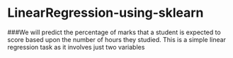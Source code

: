 # LinearRegression-using-sklearn

###We will predict the percentage of marks that a student is expected to score based upon the number of hours they studied. This is a simple linear regression task as it involves just two variables
